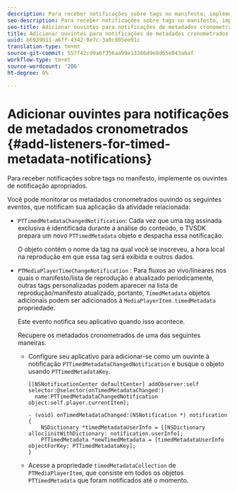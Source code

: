 ```yaml
---
description: Para receber notificações sobre tags no manifesto, implemente os ouvintes de notificação apropriados.
seo-description: Para receber notificações sobre tags no manifesto, implemente os ouvintes de notificação apropriados.
seo-title: Adicionar ouvintes para notificações de metadados cronometrados
title: Adicionar ouvintes para notificações de metadados cronometrados
uuid: b6939011-a6ff-4342-8e7c-3a0c805ee91c
translation-type: tm+mt
source-git-commit: 557f42cd9a6f356aa99e13386d9e8d65e043a6af
workflow-type: tm+mt
source-wordcount: '206'
ht-degree: 0%

---
```



# Adicionar ouvintes para notificações de metadados cronometrados {#add-listeners-for-timed-metadata-notifications}

Para receber notificações sobre tags no manifesto, implemente os ouvintes de notificação apropriados.

Você pode monitorar os metadados cronometrados ouvindo os seguintes eventos, que notificam sua aplicação da atividade relacionada:

* `PTTimedMetadataChangedNotification`: Cada vez que uma tag assinada exclusiva é identificada durante a análise do conteúdo, o TVSDK prepara um novo  `PTTimedMetadata` objeto e despacha essa notificação.

   O objeto contém o nome da tag na qual você se inscreveu, a hora local na reprodução em que essa tag será exibida e outros dados.

* `PTMediaPlayerTimeChangeNotification` : Para fluxos ao vivo/lineares nos quais o manifesto/lista de reprodução é atualizado periodicamente, outras tags personalizadas podem aparecer na lista de reprodução/manifesto atualizado, portanto,  `TimedMetadata` objetos adicionais podem ser adicionados à  `MediaPlayerItem.timedMetadata` propriedade.

   Este evento notifica seu aplicativo quando isso acontece.

   Recupere os metadados cronometrados de uma das seguintes maneiras.

   * Configure seu aplicativo para adicionar-se como um ouvinte à notificação `PTTimedMetadataChangedNotification` e busque o objeto usando `PTTimedMetadataKey`.

      ```
      [[NSNotificationCenter defaultCenter] addObserver:self selector:@selector(onTimedMetadataChanged:)  
        name:PTTimedMetadataChangedNotification object:self.player.currentItem]; 
      
      - (void) onTimedMetadataChanged:(NSNotification *) notification { 
          NSDictionary *timedMetadataUserInfo = [[NSDictionary alloc]initWithDictionary: notification.userInfo]; 
          PTTimedMetadata *newTimedMetadata = [timedMetadataUserInfo objectForKey: PTTimedMetadataKey]; 
      }
      ```

   * Acesse a propriedade `timedMetadataCollection` de `PTMediaPlayerItem`, que consiste em todos os objetos `PTTimedMetadata` que foram notificados até o momento.